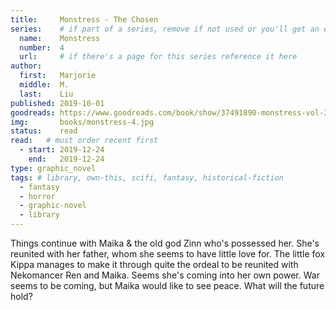 ```yaml
---
title:     Monstress - The Chosen
series:    # if part of a series, remove if not used or you'll get an error
  name:    Monstress
  number:  4
  url:     # if there's a page for this series reference it here
author: 
  first:   Marjorie 
  middle:  M.
  last:    Liu
published: 2019-10-01 
goodreads: https://www.goodreads.com/book/show/37491890-monstress-vol-3
img:       books/monstress-4.jpg
status:    read
read:   # must order recent first
  - start: 2019-12-24 
    end:   2019-12-24
type: graphic_novel
tags: # library, own-this, scifi, fantasy, historical-fiction
  - fantasy
  - horror
  - graphic-novel
  - library
---
```

Things continue with Maika & the old god Zinn who's possessed her. She's reunited with her father, whom she seems to have little love for. The little fox Kippa manages to make it through quite the ordeal to be reunited with Nekomancer Ren and Maika. Seems she's coming into her own power. War seems to be coming, but Maika would like to see peace. What will the future hold?
